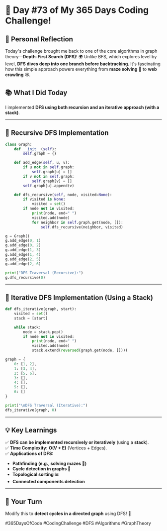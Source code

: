 # 🎯 Day #73 of My 365 Days Coding Challenge!  

## 💭 Personal Reflection  
Today's challenge brought me back to one of the core algorithms in graph theory—**Depth-First Search (DFS)**! 🌍 Unlike BFS, which explores level by level, **DFS dives deep into one branch before backtracking**. It's fascinating how this simple approach powers everything from **maze solving** 🏰 to **web crawling** 🕸️.  

## 📚 What I Did Today  
I implemented **DFS using both recursion and an iterative approach (with a stack)**.  

---

## 📝 **Recursive DFS Implementation**  

```python
class Graph:
    def __init__(self):
        self.graph = {}

    def add_edge(self, u, v):
        if u not in self.graph:
            self.graph[u] = []
        if v not in self.graph:
            self.graph[v] = []
        self.graph[u].append(v)

    def dfs_recursive(self, node, visited=None):
        if visited is None:
            visited = set()
        if node not in visited:
            print(node, end=" ")
            visited.add(node)
            for neighbor in self.graph.get(node, []):
                self.dfs_recursive(neighbor, visited)

g = Graph()
g.add_edge(0, 1)
g.add_edge(0, 2)
g.add_edge(1, 3)
g.add_edge(1, 4)
g.add_edge(2, 5)
g.add_edge(2, 6)

print("DFS Traversal (Recursive):")
g.dfs_recursive(0)
```

---

## 📝 **Iterative DFS Implementation (Using a Stack)**  

```python
def dfs_iterative(graph, start):
    visited = set()
    stack = [start]

    while stack:
        node = stack.pop()
        if node not in visited:
            print(node, end=" ")
            visited.add(node)
            stack.extend(reversed(graph.get(node, [])))

graph = {
    0: [1, 2],
    1: [3, 4],
    2: [5, 6],
    3: [],
    4: [],
    5: [],
    6: []
}

print("\nDFS Traversal (Iterative):")
dfs_iterative(graph, 0)
```

---

## 💡 Key Learnings  
✅ **DFS can be implemented recursively or iteratively** (using a **stack**).  
✅ **Time Complexity:** **O(V + E)** (Vertices + Edges).  
✅ **Applications of DFS:**  
   - **Pathfinding (e.g., solving mazes 🏰)**  
   - **Cycle detection in graphs 🔄**  
   - **Topological sorting 📊**  
   - **Connected components detection**  

---

## 🚀 Your Turn  
Modify this to **detect cycles in a directed graph** using DFS! 🔄  

#365DaysOfCode #CodingChallenge #DFS #Algorithms #GraphTheory  
